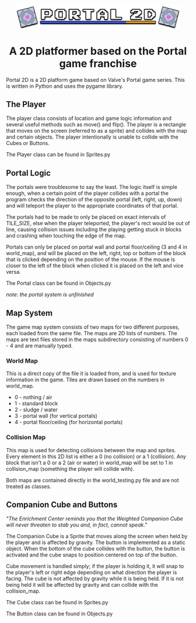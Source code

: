 <p align="center">
<img  width="450px" src="logo.png"></img>
</p>
<h1 align="center">
A 2D platformer based on the Portal game franchise
</h1>

Portal 2D is a 2D platform game based on Valve's Portal game series. This is written in Python and uses the pygame library.

## **The Player**

The player class consists of location and game logic information and several useful methods such as move() and flip(). The player is a rectangle that moves on the screen (referred to as a sprite) and collides with the map and certain objects. The player intentionally is unable to collide with the Cubes or Buttons.

The Player class can be found in Sprites.py

## **Portal Logic**

The portals were troublesome to say the least. The logic itself is simple enough, when a certain point of the player collides with a portal the program checks the direction of the opposite portal (left, right, up, down) and will teleport the player to the appropriate coordinates of that portal.

The portals had to be made to only be placed on exact intervals of TILE_SIZE, else when the player teleported, the player's rect would be out of line, causing collision issues including the playing getting stuck in blocks and crashing when touching the edge of the map.

Portals can only be placed on portal wall and portal floor/ceiling (3 and 4 in world_map), and will be placed on the left, right, top or bottom of the block that is clicked depending on the position of the mouse. If the mouse is closer to the left of the block when clicked it is placed on the left and vice versa.

The Portal class can be found in Objects.py

*note: the portal system is unfinished*


## **Map System**
The game map system consists of two maps for two different purposes, each loaded from the same file. The maps are 2D lists of numbers. The maps are text files stored in the maps subdirectory consisting of numbers 0 - 4 and are manually typed.
### **World Map**
This is a direct copy of the file it is loaded from, and is used for texture information in the game.  Tiles are drawn based on the numbers in world_map.
* 0 - nothing / air
* 1 - standard block
* 2 - sludge / water
* 3 - portal wall (for vertical portals)
* 4 - portal floor/ceiling (for horizontal portals)
### **Collision Map**
This map is used for detecting collisions between the map and sprites. Every element in this 2D list is either a 0 (no collision) or a 1 (collision). Any block that isn't a 0 or a 2 (air or water) in world_map will be set to 1 in collision_map (something the player will collide with).

Both maps are contained directly in the world_testing.py file and are not treated as classes.

## **Companion Cube and Buttons**

*"The Enrichment Center reminds you that the Weighted Companion Cube will never threaten to stab you and, in fact, cannot speak."*

The Companion Cube is a Sprite that moves along the screen when held by the player and is affected by gravity. The button is implemented as a static object. When the bottom of the cube collides with the button, the button is activated and the cube snaps to position centered on top of the button.

Cube movement is handled simply; if the player is holding it, it will snap to the player's left or right edge depending on what direction the player is facing. The cube is not affected by gravity while it is being held. If it is not being held it will be affected by gravity and can collide with the collision_map.

The Cube class can be found in Sprites.py

The Button class can be found in Objects.py